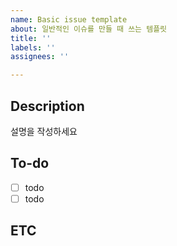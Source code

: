 ```yaml
---
name: Basic issue template
about: 일반적인 이슈를 만들 때 쓰는 템플릿
title: ''
labels: ''
assignees: ''

---
```


## Description
설명을 작성하세요

## To-do
- [ ] todo
- [ ] todo

## ETC
